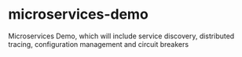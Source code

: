 # microservices-demo
Microservices Demo, which will include service discovery, distributed tracing, configuration management and circuit breakers
